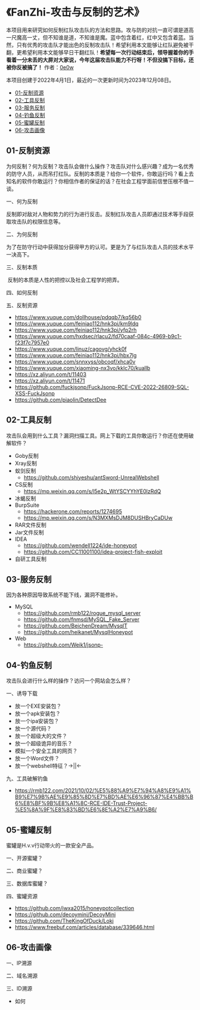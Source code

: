 # 《FanZhi-攻击与反制的艺术》

本项目用来研究如何反制红队攻击队的方法和思路。攻与防的对抗一直可谓是道高一尺魔高一丈，但不知谁是道，不知谁是魔。蓝中包含着红，红中又包含着蓝。当然，只有优秀的攻击队才能出色的反制攻击队！希望利用本文能够让红队避免被干翻，更希望利用本文能够早日干翻红队！**希望每一次行动结束后，领导握着你的手看着一分未丢的大屏对大家说，今年这届攻击队能力不行呀！不但没搞下目标，还被你反被搞了！** 作者：[0e0w]()

本项目创建于2022年4月1日，最近的一次更新时间为2023年12月08日。

- [01-反制资源](https://github.com/Getshell/Fanzhi#01-%E5%8F%8D%E5%88%B6%E8%B5%84%E6%BA%90)
- [02-工具反制](https://github.com/Getshell/Fanzhi#02-%E5%B7%A5%E5%85%B7%E5%8F%8D%E5%88%B6)
- [03-服务反制](https://github.com/Getshell/Fanzhi#03-%E6%9C%8D%E5%8A%A1%E5%8F%8D%E5%88%B6)
- [04-钓鱼反制](https://github.com/Getshell/Fanzhi#04-%E9%92%93%E9%B1%BC%E5%8F%8D%E5%88%B6)
- [05-蜜罐反制](https://github.com/Getshell/Fanzhi#05-%E8%9C%9C%E7%BD%90%E5%8F%8D%E5%88%B6)
- [06-攻击画像](https://github.com/Getshell/Fanzhi#06-%E6%94%BB%E5%87%BB%E7%94%BB%E5%83%8F)

## 01-反制资源

为何反制？何为反制？攻击队会做什么操作？攻击队对什么感兴趣？成为一名优秀的防守人员，从而吊打红队。反制的本质是？给你一个软件，你敢运行吗？看上去知名的软件你敢运行？你相信作者的保证的话？在社会工程学面前信誉压根不值一谈。

一、何为反制

​	反制即对敌对人物和势力的行为进行反击。反制红队攻击人员即通过技术等手段获取攻击队的权限信息等。

二、为何反制

​	为了在防守行动中获得加分获得甲方的认可。更是为了与红队攻击人员的技术水平一决高下。

三、反制本质

​	反制的本质是人性的把控以及社会工程学的把弄。

四、如何反制

五、反制资源

- https://www.yuque.com/dollhouse/pdqqb7/kq56b0
- https://www.yuque.com/feiniao112/hnk3pi/km9ldq
- https://www.yuque.com/feiniao112/hnk3pi/yfp2rh
- https://www.yuque.com/hxdsec/rlacu2/fd70caaf-084c-4969-b9c1-f23f7c7957e0
- https://www.yuque.com/linuz/cagovg/yhck0f
- https://www.yuque.com/feiniao112/hnk3pi/hbx7lg
- https://www.yuque.com/snnxyss/obcoqf/xhca0v
- https://www.yuque.com/xiaoming-nx3vo/kklc70/kuallb
- https://xz.aliyun.com/t/11403
- https://xz.aliyun.com/t/11471
- https://github.com/fuckjsonp/FuckJsonp-RCE-CVE-2022-26809-SQL-XSS-FuckJsonp
- https://github.com/piaolin/DetectDee

## 02-工具反制

攻击队会用到什么工具？漏洞扫描工具。网上下载的工具你敢运行？你还在使用破解软件？

- Goby反制
- Xray反制
- 蚁剑反制
  - https://github.com/shiyeshu/antSword-UnrealWebshell
- CS反制
  - https://mp.weixin.qq.com/s/l5e2p_WtYSCYYhYE0lzRdQ
- 冰蝎反制
- BurpSuite
  - https://hackerone.com/reports/1274695
  - https://mp.weixin.qq.com/s/N3MXMsDJM8DUSHBryCaDUw
- RAR文件反制
- Jar文件反制
- IDEA
  - https://github.com/wendell1224/ide-honeypot
  - https://github.com/CC11001100/idea-project-fish-exploit
- 自研工具反制

## 03-服务反制

因为各种原因导致系统不能下线，漏洞不能修补。

- MySQL
  - https://github.com/rmb122/rogue_mysql_server
  - https://github.com/fnmsd/MySQL_Fake_Server
  - https://github.com/BeichenDream/MysqlT
  - https://github.com/heikanet/MysqlHoneypot
- Web
  - https://github.com/Weik1/jsonp-

## 04-钓鱼反制

攻击队会进行什么样的操作？访问一个网站会怎么样？

一、诱导下载

- 放一个EXE安装包？
- 放一个apk安装包？
- 放一个ipa安装包？
- 放一个源代码？
- 放一个超级大的文件？
- 放一个超级诡异的音乐？
- 模拟一个安全工具的网页？
- 放一个Word文件？
- 放一个webshell特征？->||<-

九、工具破解钓鱼

- https://rmb122.com/2021/10/02/%E5%88%A9%E7%94%A8%E9%A1%B9%E7%9B%AE%E9%85%8D%E7%BD%AE%E6%96%87%E4%BB%B6%E8%BF%9B%E8%A1%8C-RCE-IDE-Trust-Project-%E5%8A%9F%E8%83%BD%E6%8E%A2%E7%A9%B6/

## 05-蜜罐反制

蜜罐是H.v.v行动带火的一款安全产品。

一、开源蜜罐？

二、商业蜜罐？

三、数据库蜜罐？

四、蜜罐资源

- https://github.com/jwxa2015/honeypotcollection
- https://github.com/decoymini/DecoyMini
- https://github.com/TheKingOfDuck/Loki
- https://www.freebuf.com/articles/database/339646.html

## 06-攻击画像

一、IP溯源

二、域名溯源

三、ID溯源

- 如何